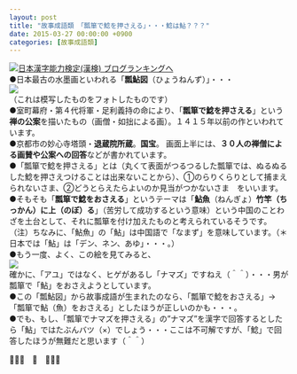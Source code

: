 ```yaml
---
layout: post
title: "故事成語類　「瓢箪で鯰を押さえる」・・・鯰は鮎？？？"
date: 2015-03-27 00:00:00 +0900
categories: [故事成語類]
---
```


[![](/syuusyuu9701/assets/images/故事成語類-「瓢箪で鯰を押さえる」・・・鯰は鮎？？？-br_c_3028_1.gif)](http://blog.with2.net/link.php?1659096:3028 "日本漢字能力検定(漢検) ブログランキングへ")[日本漢字能力検定(漢検) ブログランキングへ](http://blog.with2.net/link.php?1659096:3028)  
●日本最古の水墨画といわれる「**瓢鮎図**（ひょうねんず）」・・・  
![](/syuusyuu9701/assets/images/故事成語類-「瓢箪で鯰を押さえる」・・・鯰は鮎？？？-577eb0d898f46b1c72067c5062a057ad.jpg)  
（これは模写したものをフォトしたものです）  
●室町幕府・第４代将軍・足利義持の命により、「**瓢箪で鯰を押さえる**」という**禅の公案**を描いたもの（画僧・如拙による画）。１４１５年以前の作といわれています。  
●京都市の妙心寺塔頭・**退蔵院所蔵**。**国宝**。 画面上半には、**３０人の禅僧による画賛や公案への回答**などが書かれています。  
●「瓢箪で鯰を押さえる」とは（丸くて表面がつるつるした瓢箪では、ぬるぬるした鯰を押さえつけることは出来ないことから）、①のらりくらりとして捕まえられないさま、②どうとらえたらよいのか見当がつかないさま　をいいます。  
●そもそも「**瓢箪で鯰をおさえる**」というテーマは「**鮎魚**（ねんぎょ）**竹竿（ちっかん）に上（のぼ）る**」（苦労して成功するという意味）という中国のことわざを土台として、それに瓢箪を付け加えたものと考えられているそうです。  
（注）ちなみに、「鮎魚」の「鮎」は中国語で「なまず」を意味しています。（＊　日本では「鮎」は「デン、ネン、あゆ」・・・。）  
●もう一度、よく、この絵を見てみると、  
![](/syuusyuu9701/assets/images/故事成語類-「瓢箪で鯰を押さえる」・・・鯰は鮎？？？-770051cc4157e923e56c551ee74ce913.png)  
確かに、「アユ」ではなく、ヒゲがあるし「ナマズ」ですねえ（＾＾）・・・男が瓢箪で「鮎」をおさえようとしています。  
●この「瓢鮎図」から故事成語が生まれたのなら、「瓢箪で鯰をおさえる」→「瓢箪で鮎（魚）をおさえる」としたほうが正しいのかも・・・。  
●でも、もし、「瓢箪でナマズを押さえる」の”ナマズ”を漢字で回答するとしたら「鮎」ではたぶんバツ（×）でしょう・・・ここは不可解ですが、「鯰」で回答したほうが無難だと思います（＾＾）  
  
👋👋👋　🐑　👋👋👋  
  